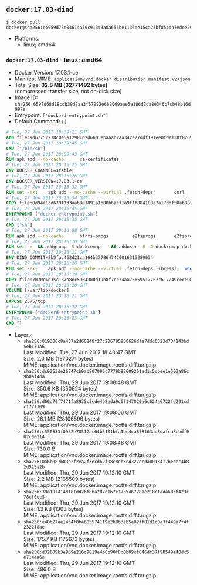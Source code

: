 ## `docker:17.03-dind`

```console
$ docker pull docker@sha256:eb059d73e04614a59c91343a0a655be1136ee15ca23bf85cda7edee29af1703a
```

-	Platforms:
	-	linux; amd64

### `docker:17.03-dind` - linux; amd64

-	Docker Version: 17.03.1-ce
-	Manifest MIME: `application/vnd.docker.distribution.manifest.v2+json`
-	Total Size: **32.8 MB (32771492 bytes)**  
	(compressed transfer size, not on-disk size)
-	Image ID: `sha256:6597d68d18cdb39d7aa3f57992e662069aae5e186d2da8e346c7cb48b16d997a`
-	Entrypoint: `["dockerd-entrypoint.sh"]`
-	Default Command: `[]`

```dockerfile
# Tue, 27 Jun 2017 18:39:21 GMT
ADD file:9d67752278c0e5a1298cd2d6603ebaaab2aa342e27ddf191ee0fde138f82698c in / 
# Tue, 27 Jun 2017 18:39:45 GMT
CMD ["/bin/sh"]
# Tue, 27 Jun 2017 20:09:43 GMT
RUN apk add --no-cache 		ca-certificates
# Tue, 27 Jun 2017 20:15:25 GMT
ENV DOCKER_CHANNEL=stable
# Tue, 27 Jun 2017 20:15:26 GMT
ENV DOCKER_VERSION=17.03.1-ce
# Tue, 27 Jun 2017 20:15:32 GMT
RUN set -ex; 	apk add --no-cache --virtual .fetch-deps 		curl 		tar 	; 		apkArch="$(apk --print-arch)"; 	case "$apkArch" in 		x86_64) dockerArch='x86_64' ;; 		*) echo >&2 "error: unsupported architecture ($apkArch)"; exit 1 ;;	esac; 		if ! curl -fL -o docker.tgz "https://download.docker.com/linux/static/${DOCKER_CHANNEL}/${dockerArch}/docker-${DOCKER_VERSION}.tgz"; then 		echo >&2 "error: failed to download 'docker-${DOCKER_VERSION}' from '${DOCKER_CHANNEL}' for '${dockerArch}'"; 		exit 1; 	fi; 		tar --extract 		--file docker.tgz 		--strip-components 1 		--directory /usr/local/bin/ 	; 	rm docker.tgz; 		apk del .fetch-deps; 		dockerd -v; 	docker -v
# Tue, 27 Jun 2017 20:15:34 GMT
COPY file:0d94e1cd679f133aab807891a1b00b6aef1a9f1f884108e7a17ddf50ab88f1fb in /usr/local/bin/ 
# Tue, 27 Jun 2017 20:15:35 GMT
ENTRYPOINT ["docker-entrypoint.sh"]
# Tue, 27 Jun 2017 20:15:35 GMT
CMD ["sh"]
# Tue, 27 Jun 2017 20:16:08 GMT
RUN apk add --no-cache 		btrfs-progs 		e2fsprogs 		e2fsprogs-extra 		iptables 		xfsprogs 		xz
# Tue, 27 Jun 2017 20:16:10 GMT
RUN set -x 	&& addgroup -S dockremap 	&& adduser -S -G dockremap dockremap 	&& echo 'dockremap:165536:65536' >> /etc/subuid 	&& echo 'dockremap:165536:65536' >> /etc/subgid
# Tue, 27 Jun 2017 20:16:11 GMT
ENV DIND_COMMIT=3b5fac462d21ca164b3778647420016315289034
# Tue, 27 Jun 2017 20:16:16 GMT
RUN set -ex; 	apk add --no-cache --virtual .fetch-deps libressl; 	wget -O /usr/local/bin/dind "https://raw.githubusercontent.com/docker/docker/${DIND_COMMIT}/hack/dind"; 	chmod +x /usr/local/bin/dind; 	apk del .fetch-deps
# Tue, 27 Jun 2017 20:16:19 GMT
COPY file:7070e4b35c137a8ec5904300d19b8f7ee74aa76659517767c617249cece98a4a in /usr/local/bin/ 
# Tue, 27 Jun 2017 20:16:20 GMT
VOLUME [/var/lib/docker]
# Tue, 27 Jun 2017 20:16:21 GMT
EXPOSE 2375/tcp
# Tue, 27 Jun 2017 20:16:22 GMT
ENTRYPOINT ["dockerd-entrypoint.sh"]
# Tue, 27 Jun 2017 20:16:23 GMT
CMD []
```

-	Layers:
	-	`sha256:019300c8a437a2d60248f27c206795930626dfe7ddc0323d734143bd5eb131a6`  
		Last Modified: Tue, 27 Jun 2017 18:48:47 GMT  
		Size: 2.0 MB (1970271 bytes)  
		MIME: application/vnd.docker.image.rootfs.diff.tar.gzip
	-	`sha256:dc9253de26747cb9ad807096c7779b82609261ad1c5cbee1e502a86c9b0af4da`  
		Last Modified: Thu, 29 Jun 2017 19:08:48 GMT  
		Size: 350.6 KB (350624 bytes)  
		MIME: application/vnd.docker.image.rootfs.diff.tar.gzip
	-	`sha256:d66d70f7471fa8935c3cde468eda9c67147020a6c624a6722fd291cdc1721109`  
		Last Modified: Thu, 29 Jun 2017 19:09:06 GMT  
		Size: 28.1 MB (28106896 bytes)  
		MIME: application/vnd.docker.image.rootfs.diff.tar.gzip
	-	`sha256:c550533f0932e78512ac64b5101bfa1be4ca878163ad3dafca8cbdf007c60314`  
		Last Modified: Thu, 29 Jun 2017 19:08:48 GMT  
		Size: 730.0 B  
		MIME: application/vnd.docker.image.rootfs.diff.tar.gzip
	-	`sha256:0a6b087b83b2f2ea2f3ecd62f08c8eb3ed327ecda0013417bedec4b82d525a2b`  
		Last Modified: Thu, 29 Jun 2017 19:12:10 GMT  
		Size: 2.2 MB (2165509 bytes)  
		MIME: application/vnd.docker.image.rootfs.diff.tar.gzip
	-	`sha256:38a197414df81dd26f8ba287c167e1755467281e218cfada68cf423c78cf0ec5`  
		Last Modified: Thu, 29 Jun 2017 19:12:10 GMT  
		Size: 1.3 KB (1303 bytes)  
		MIME: application/vnd.docker.image.rootfs.diff.tar.gzip
	-	`sha256:e40b27ae1434f0b46855741f9e2b8b3eb5e82ff81d1c0a3f449a7f4f2322f8ae`  
		Last Modified: Thu, 29 Jun 2017 19:12:10 GMT  
		Size: 175.7 KB (175673 bytes)  
		MIME: application/vnd.docker.image.rootfs.diff.tar.gzip
	-	`sha256:d32609b3e959e216d9819e4b6b90f8c0b89cf046df37f98549e40dc5e714ea6e`  
		Last Modified: Thu, 29 Jun 2017 19:12:10 GMT  
		Size: 486.0 B  
		MIME: application/vnd.docker.image.rootfs.diff.tar.gzip
